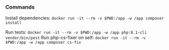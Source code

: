 ### Commands
Install dependencies:
`docker run -it --rm -v $PWD:/app -w /app composer install`

Run tests:
`docker run -it --rm -v $PWD:/app -w /app php:8.1-cli vendor/bin/pest`
Run php-cs-fixer on self:
`docker run -it --rm -v $PWD:/app -w /app composer cs-fix`
